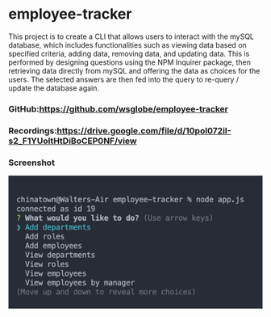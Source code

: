# employee-tracker
This project is to create a CLI that allows users to interact with the mySQL database, which includes functionalities such as viewing data based on specified criteria, adding data, removing data, and updating data. This is performed by designing questions using the NPM Inquirer package, then retrieving data directly from mySQL and offering the data as choices for the users. The selected answers are then fed into the query to re-query / update the database again.
### GitHub:https://github.com/wsglobe/employee-tracker
### Recordings:https://drive.google.com/file/d/10pol072iI-s2_F1YUoltHtDiBoCEP0NF/view
### Screenshot
<img src="screenshot.png">